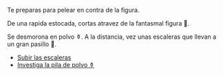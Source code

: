 Te preparas para pelear en contra de la figura.

De una rapida estocada, cortas atravez de la fantasmal figura 🤺.

Se desmorona en polvo ⚱️. A la distancia, vez unas escaleras que llevan a un gran pasillo 🚪.

- [Subir las escaleras](../3/1.md)
- [Investiga la pila de polvo ⚱️](3-D.md)
